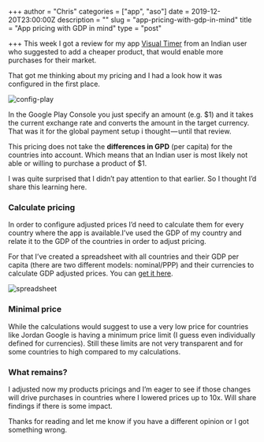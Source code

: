 +++
author = "Chris"
categories = ["app", "aso"]
date = 2019-12-20T23:00:00Z
description = ""
slug = "app-pricing-with-gdp-in-mind"
title = "App pricing with GDP in mind"
type = "post"

+++
This week I got a review for my app [Visual Timer](https://play.google.com/store/apps/details?id=at.cwiesner.android.visualtimer) from an Indian user who suggested to add a cheaper product, that would enable more purchases for their market.

That got me thinking about my pricing and I had a look how it was configured in the first place.

![config-play](/images/App-pricing-with-GDP-in-mind/1-jr_ZNn6M78wIInyPbh3gLg.png "In-app product pricing configuration in Google Play Console")

In the Google Play Console you just specify an amount (e.g. $1) and it takes the current exchange rate and converts the amount in the target currency. That was it for the global payment setup i thought — until that review.

This pricing does not take the **differences in GPD** (per capita) for the countries into account. Which means that an Indian user is most likely not able or willing to purchase a product of $1.

I was quite surprised that I didn’t pay attention to that earlier. So I thought I’d share this learning here.

### Calculate pricing

In order to configure adjusted prices I’d need to calculate them for every country where the app is available.I’ve used the GDP of my country and relate it to the GDP of the countries in order to adjust pricing.

For that I’ve created a spreadsheet with all countries and their GDP per capita (there are two different models: nominal/PPP) and their currencies to calculate GDP adjusted prices. You can [get it here](https://docs.google.com/spreadsheets/d/13Uq7DpctKCn_XC1n6nOtyLOxG3-ZrxCDIBLso1Rd_sU/edit?usp=sharing).

![spreadsheet](/images/App-pricing-with-GDP-in-mind/1-wRJucDzqZKHP3jO23MSKgg.png "Spreadsheet for calculating GDP adjusted pricing")

### Minimal price

While the calculations would suggest to use a very low price for countries like Jordan Google is having a minimum price limit (I guess even individually defined for currencies). Still these limits are not very transparent and for some countries to high compared to my calculations.

### What remains?

I adjusted now my products pricings and I’m eager to see if those changes will drive purchases in countries where I lowered prices up to 10x. Will share findings if there is some impact.

Thanks for reading and let me know if you have a different opinion or I got something wrong.